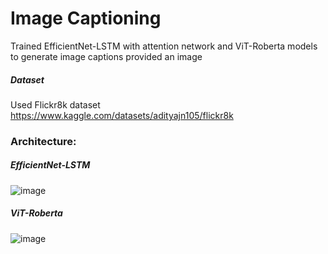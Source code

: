 # Image Captioning
Trained EfficientNet-LSTM with attention network and ViT-Roberta models to generate image captions provided an image

##### Dataset
Used Flickr8k dataset
https://www.kaggle.com/datasets/adityajn105/flickr8k

### Architecture:
##### EfficientNet-LSTM
![image](https://github.com/Prabhu-V/ImageCaptioning/assets/108232437/4d073604-6134-47f2-aef8-a5b59b4c5763)

##### ViT-Roberta
![image](https://github.com/Prabhu-V/ImageCaptioning/assets/108232437/44d8d8ca-e7bb-456f-a08f-dbd2139b8e7a)
